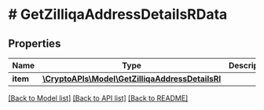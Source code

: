 # # GetZilliqaAddressDetailsRData

## Properties

Name | Type | Description | Notes
------------ | ------------- | ------------- | -------------
**item** | [**\CryptoAPIs\Model\GetZilliqaAddressDetailsRI**](GetZilliqaAddressDetailsRI.md) |  |

[[Back to Model list]](../../README.md#models) [[Back to API list]](../../README.md#endpoints) [[Back to README]](../../README.md)
